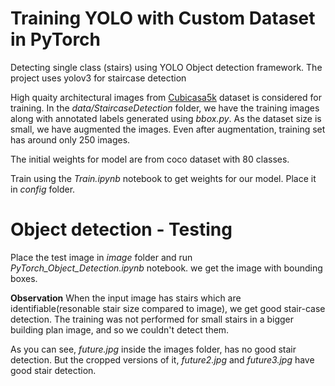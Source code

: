 # Training YOLO with Custom Dataset in PyTorch

Detecting single class (stairs) using YOLO Object detection framework. The project uses yolov3 for staircase detection

High quaity architectural images from [Cubicasa5k](https://zenodo.org/record/2613548#.XtDCHMYzZuQ) dataset is considered for training. In the *data/StaircaseDetection* folder, we have the training images along with annotated labels generated using *bbox.py*. As the dataset size is small, we have augmented the images. Even after augmentation, training set has around only 250 images.

The initial weights for model are from coco dataset with 80 classes.

Train using the *Train.ipynb* notebook to get weights for our model. Place it in *config* folder.

# Object detection - Testing

Place the test image in *image* folder and run *PyTorch_Object_Detection.ipynb* notebook. we get the image with bounding boxes.

**Observation**
When the input image has stairs which are identifiable(resonable stair size compared to image), we get good stair-case detection.
The training was not performed for small stairs in a bigger building plan image, and so we couldn't detect them.

As you can see, *future.jpg* inside the images folder, has no good stair detection.
But the cropped versions of it, *future2.jpg* and *future3.jpg* have good stair detection.
